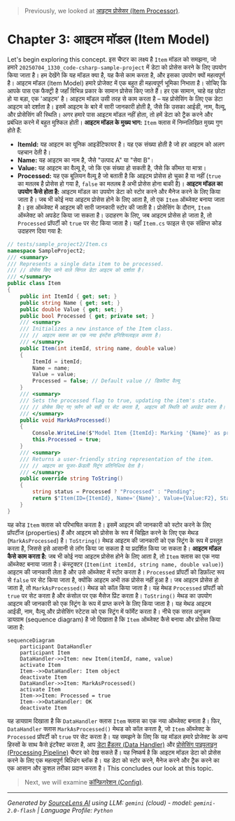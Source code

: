 > Previously, we looked at [आइटम प्रोसेसर (Item Processor)](01_आइटम-प्रोसेसर-item-processor.md).

# Chapter 3: आइटम मॉडल (Item Model)
Let's begin exploring this concept. इस चैप्टर का लक्ष्य है `Item` मॉडल को समझना, जो हमारे `20250704_1330_code-csharp-sample-project` में डेटा को प्रोसेस करने के लिए उपयोग किया जाता है। हम देखेंगे कि यह मॉडल क्या है, यह कैसे काम करता है, और इसका उपयोग क्यों महत्वपूर्ण है।
आइटम मॉडल (Item Model) हमारे प्रोजेक्ट में एक बहुत ही महत्वपूर्ण भूमिका निभाता है। सोचिए कि आपके पास एक फैक्ट्री है जहाँ विभिन्न प्रकार के सामान प्रोसेस किए जाते हैं। हर एक सामान, चाहे वह छोटा हो या बड़ा, एक 'आइटम' है। आइटम मॉडल उसी तरह से काम करता है – यह प्रोसेसिंग के लिए एक डेटा आइटम को दर्शाता है। इसमें आइटम के बारे में सारी जानकारी होती है, जैसे कि उसका आईडी, नाम, वैल्यू, और प्रोसेसिंग की स्थिति। अगर हमारे पास आइटम मॉडल नहीं होता, तो हमें डेटा को ट्रैक करने और प्रबंधित करने में बहुत मुश्किल होती।
**आइटम मॉडल के मुख्य भाग:**
`Item` क्लास में निम्नलिखित मुख्य गुण होते हैं:
*   **ItemId:** यह आइटम का यूनिक आइडेंटिफायर है। यह एक संख्या होती है जो हर आइटम को अलग पहचान देती है।
*   **Name:** यह आइटम का नाम है, जैसे "उत्पाद A" या "सेवा B"।
*   **Value:** यह आइटम का वैल्यू है, जो कि एक संख्या हो सकती है, जैसे कि कीमत या मात्रा।
*   **Processed:** यह एक बूलियन वैल्यू है जो बताती है कि आइटम प्रोसेस हो चुका है या नहीं (`true` का मतलब है प्रोसेस हो गया है, `false` का मतलब है अभी प्रोसेस होना बाकी है)।
**आइटम मॉडल का उपयोग कैसे होता है:**
आइटम मॉडल का उपयोग डेटा को स्टोर करने और मैनेज करने के लिए किया जाता है। जब भी कोई नया आइटम प्रोसेस होने के लिए आता है, तो एक `Item` ऑब्जेक्ट बनाया जाता है। इस ऑब्जेक्ट में आइटम की सारी जानकारी स्टोर की जाती है। प्रोसेसिंग के दौरान, `Item` ऑब्जेक्ट को अपडेट किया जा सकता है। उदाहरण के लिए, जब आइटम प्रोसेस हो जाता है, तो `Processed` प्रॉपर्टी को `true` पर सेट किया जाता है।
यहाँ `Item.cs` फाइल से एक संक्षिप्त कोड उदाहरण दिया गया है:
```csharp
// tests/sample_project2/Item.cs
namespace SampleProject2;
/// <summary>
/// Represents a single data item to be processed.
/// // प्रोसेस किए जाने वाले सिंगल डेटा आइटम को दर्शाता है।
/// </summary>
public class Item
{
    public int ItemId { get; set; }
    public string Name { get; set; }
    public double Value { get; set; }
    public bool Processed { get; private set; }
    /// <summary>
    /// Initializes a new instance of the Item class.
    /// // आइटम क्लास का एक नया इंस्टेंस इनिशियलाइज़ करता है।
    /// </summary>
    public Item(int itemId, string name, double value)
    {
        ItemId = itemId;
        Name = name;
        Value = value;
        Processed = false; // Default value // डिफ़ॉल्ट वैल्यू
    }
    /// <summary>
    /// Sets the processed flag to true, updating the item's state.
    /// // प्रोसेस किए गए फ़्लैग को सही पर सेट करता है, आइटम की स्थिति को अपडेट करता है।
    /// </summary>
    public void MarkAsProcessed()
    {
        Console.WriteLine($"Model Item {ItemId}: Marking '{Name}' as processed.");
        this.Processed = true;
    }
    /// <summary>
    /// Returns a user-friendly string representation of the item.
    /// // आइटम का यूजर-फ्रेंडली स्ट्रिंग प्रतिनिधित्व देता है।
    /// </summary>
    public override string ToString()
    {
        string status = Processed ? "Processed" : "Pending";
        return $"Item(ID={ItemId}, Name='{Name}', Value={Value:F2}, Status={status})";
    }
}
```
यह कोड `Item` क्लास को परिभाषित करता है। इसमें आइटम की जानकारी को स्टोर करने के लिए प्रॉपर्टीज (properties) हैं और आइटम को प्रोसेस के रूप में चिह्नित करने के लिए एक मेथड (`MarkAsProcessed`) है। `ToString()` मेथड आइटम की जानकारी को एक स्ट्रिंग के रूप में प्रस्तुत करता है, जिससे इसे आसानी से लॉग किया जा सकता है या प्रदर्शित किया जा सकता है।
**आइटम मॉडल कैसे काम करता है:**
जब भी कोई नया आइटम प्रोसेस होने के लिए आता है, तो `Item` क्लास का एक नया ऑब्जेक्ट बनाया जाता है। कंस्ट्रक्टर (`Item(int itemId, string name, double value)`) आइटम की जानकारी लेता है और उसे ऑब्जेक्ट में स्टोर करता है। `Processed` प्रॉपर्टी को डिफ़ॉल्ट रूप से `false` पर सेट किया जाता है, क्योंकि आइटम अभी तक प्रोसेस नहीं हुआ है।
जब आइटम प्रोसेस हो जाता है, तो `MarkAsProcessed()` मेथड को कॉल किया जाता है। यह मेथड `Processed` प्रॉपर्टी को `true` पर सेट करता है और कंसोल पर एक मैसेज प्रिंट करता है।
`ToString()` मेथड का उपयोग आइटम की जानकारी को एक स्ट्रिंग के रूप में प्राप्त करने के लिए किया जाता है। यह मेथड आइटम आईडी, नाम, वैल्यू और प्रोसेसिंग स्टेटस को एक स्ट्रिंग में फॉर्मेट करता है।
नीचे एक सरल अनुक्रम डायग्राम (sequence diagram) है जो दिखाता है कि `Item` ऑब्जेक्ट कैसे बनाया और प्रोसेस किया जाता है:
```mermaid
sequenceDiagram
    participant DataHandler
    participant Item
    DataHandler->>Item: new Item(itemId, name, value)
    activate Item
    Item-->>DataHandler: Item object
    deactivate Item
    DataHandler->>Item: MarkAsProcessed()
    activate Item
    Item->>Item: Processed = true
    Item-->>DataHandler: OK
    deactivate Item
```
यह डायग्राम दिखाता है कि `DataHandler` क्लास `Item` क्लास का एक नया ऑब्जेक्ट बनाता है। फिर, `DataHandler` क्लास `MarkAsProcessed()` मेथड को कॉल करता है, जो `Item` ऑब्जेक्ट के `Processed` प्रॉपर्टी को `true` पर सेट करता है।
यह समझने के लिए कि यह मॉडल हमारे प्रोजेक्ट के अन्य हिस्सों के साथ कैसे इंटरैक्ट करता है, आप [डेटा हैंडलर (Data Handler)](04_डेटा-हैंडलर-data-handler.md) और [प्रोसेसिंग पाइपलाइन (Processing Pipeline)](06_प्रोसेसिंग-पाइपलाइन-processing-pipeline.md) चैप्टर को देख सकते हैं।
यह निष्कर्ष है कि आइटम मॉडल डेटा को प्रोसेस करने के लिए एक महत्वपूर्ण बिल्डिंग ब्लॉक है। यह डेटा को स्टोर करने, मैनेज करने और ट्रैक करने का एक आसान और कुशल तरीका प्रदान करता है।
This concludes our look at this topic.

> Next, we will examine [कॉन्फ़िगरेशन (Config)](03_कॉन्फ़िगरेशन-config.md).


---

*Generated by [SourceLens AI](https://github.com/openXFlow/sourceLensAI) using LLM: `gemini` (cloud) - model: `gemini-2.0-flash` | Language Profile: `Python`*